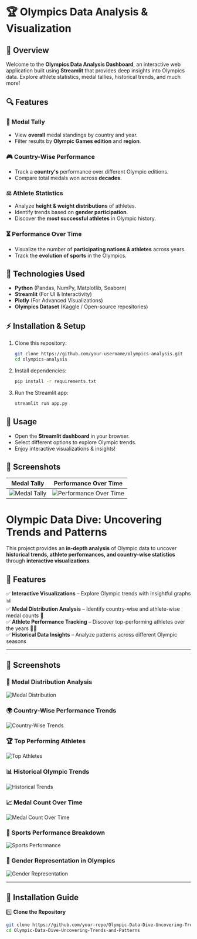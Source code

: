 # 🏆 Olympics Data Analysis & Visualization

## 📝 Overview
Welcome to the **Olympics Data Analysis Dashboard**, an interactive web application built using **Streamlit** that provides deep insights into Olympics data. Explore athlete statistics, medal tallies, historical trends, and much more!

## 🔍 Features
### 🏅 Medal Tally
- View **overall** medal standings by country and year.
- Filter results by **Olympic Games edition** and **region**.

### 🎮 Country-Wise Performance
- Track a **country's** performance over different Olympic editions.
- Compare total medals won across **decades**.

### ⚖️ Athlete Statistics
- Analyze **height & weight distributions** of athletes.
- Identify trends based on **gender participation**.
- Discover the **most successful athletes** in Olympic history.

### ⏳ Performance Over Time
- Visualize the number of **participating nations & athletes** across years.
- Track the **evolution of sports** in the Olympics.

## 🤝 Technologies Used
- **Python** (Pandas, NumPy, Matplotlib, Seaborn)
- **Streamlit** (For UI & Interactivity)
- **Plotly** (For Advanced Visualizations)
- **Olympics Dataset** (Kaggle / Open-source repositories)

## ⚡ Installation & Setup
1. Clone this repository:
   ```bash
   git clone https://github.com/your-username/olympics-analysis.git
   cd olympics-analysis
   ```
2. Install dependencies:
   ```bash
   pip install -r requirements.txt
   ```
3. Run the Streamlit app:
   ```bash
   streamlit run app.py
   ```

## 🔄 Usage
- Open the **Streamlit dashboard** in your browser.
- Select different options to explore Olympic trends.
- Enjoy interactive visualizations & insights!

## 🌟 Screenshots
| Medal Tally | Performance Over Time |
|------------|--------------------|
| ![Medal Tally](assets/medal_tally.png) | ![Performance Over Time](assets/performance.png) |


# Olympic Data Dive: Uncovering Trends and Patterns  

This project provides an **in-depth analysis** of Olympic data to uncover **historical trends, athlete performances, and country-wise statistics** through **interactive visualizations**.  

## 🚀 Features  

✅ **Interactive Visualizations** – Explore Olympic trends with insightful graphs 📊  
✅ **Medal Distribution Analysis** – Identify country-wise and athlete-wise medal counts 🏅  
✅ **Athlete Performance Tracking** – Discover top-performing athletes over the years 🏃‍♂️  
✅ **Historical Data Insights** – Analyze patterns across different Olympic seasons  

---

## 📸 Screenshots  

### 🏅 Medal Distribution Analysis  
![Medal Distribution](Screesnshots/Screenshot%202025-03-16%20123213.png)  

### 🌍 Country-Wise Performance Trends  
![Country-Wise Trends](Screesnshots/Screenshot%202025-03-16%20123329.png)  

### 🏆 Top Performing Athletes  
![Top Athletes](Screesnshots/Screenshot%202025-03-16%20123344.png)  

### 📊 Historical Olympic Trends  
![Historical Trends](Screesnshots/Screenshot%202025-03-16%20123401.png)  

### 📈 Medal Count Over Time  
![Medal Count Over Time](Screesnshots/Screenshot%202025-03-16%20123459.png)  

### 🎯 Sports Performance Breakdown  
![Sports Performance](Screesnshots/Screenshot%202025-03-16%20123533.png)  

### 🚻 Gender Representation in Olympics  
![Gender Representation](Screesnshots/Screenshot%202025-03-16%20123546.png)  

---

## 🔧 Installation Guide  

1️⃣ **Clone the Repository**  
```sh
git clone https://github.com/your-repo/Olympic-Data-Dive-Uncovering-Trends-and-Patterns.git
cd Olympic-Data-Dive-Uncovering-Trends-and-Patterns



